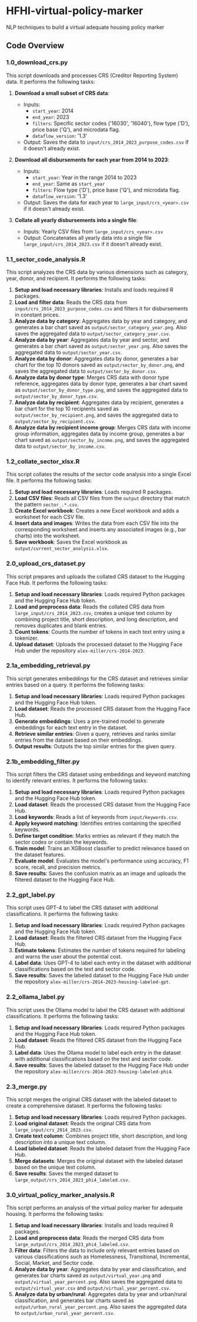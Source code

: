 # HFHI-virtual-policy-marker
NLP techniques to build a virtual adequate housing policy marker

## Code Overview

### 1.0_download_crs.py

This script downloads and processes CRS (Creditor Reporting System) data. It performs the following tasks:

1. **Download a small subset of CRS data**: 
   - Inputs: 
     - `start_year`: 2014
     - `end_year`: 2023
     - `filters`: Specific sector codes ('16030', '16040'), flow type ('D'), price base ('Q'), and microdata flag.
     - `dataflow_version`: '1.3'
   - Output: Saves the data to `input/crs_2014_2023_purpose_codes.csv` if it doesn't already exist.

2. **Download all disbursements for each year from 2014 to 2023**:
   - Inputs: 
     - `start_year`: Year in the range 2014 to 2023
     - `end_year`: Same as `start_year`
     - `filters`: Flow type ('D'), price base ('Q'), and microdata flag.
     - `dataflow_version`: '1.3'
   - Output: Saves the data for each year to `large_input/crs_<year>.csv` if it doesn't already exist.

3. **Collate all yearly disbursements into a single file**:
   - Inputs: Yearly CSV files from `large_input/crs_<year>.csv`
   - Output: Concatenates all yearly data into a single file `large_input/crs_2014_2023.csv` if it doesn't already exist.

### 1.1_sector_code_analysis.R

This script analyzes the CRS data by various dimensions such as category, year, donor, and recipient. It performs the following tasks:

1. **Setup and load necessary libraries**: Installs and loads required R packages.
2. **Load and filter data**: Reads the CRS data from `input/crs_2014_2023_purpose_codes.csv` and filters it for disbursements in constant prices.
3. **Analyze data by category**: Aggregates data by year and category, and generates a bar chart saved as `output/sector_category_year.png`. Also saves the aggregated data to `output/sector_category_year.csv`.
4. **Analyze data by year**: Aggregates data by year and sector, and generates a bar chart saved as `output/sector_year.png`. Also saves the aggregated data to `output/sector_year.csv`.
5. **Analyze data by donor**: Aggregates data by donor, generates a bar chart for the top 10 donors saved as `output/sector_by_donor.png`, and saves the aggregated data to `output/sector_by_donor.csv`.
6. **Analyze data by donor type**: Merges CRS data with donor type reference, aggregates data by donor type, generates a bar chart saved as `output/sector_by_donor_type.png`, and saves the aggregated data to `output/sector_by_donor_type.csv`.
7. **Analyze data by recipient**: Aggregates data by recipient, generates a bar chart for the top 10 recipients saved as `output/sector_by_recipient.png`, and saves the aggregated data to `output/sector_by_recipient.csv`.
8. **Analyze data by recipient income group**: Merges CRS data with income group information, aggregates data by income group, generates a bar chart saved as `output/sector_by_income.png`, and saves the aggregated data to `output/sector_by_income.csv`.

### 1.2_collate_sector_xlsx.R

This script collates the results of the sector code analysis into a single Excel file. It performs the following tasks:

1. **Setup and load necessary libraries**: Loads required R packages.
2. **Load CSV files**: Reads all CSV files from the `output` directory that match the pattern `sector_.*.csv`.
3. **Create Excel workbook**: Creates a new Excel workbook and adds a worksheet for each CSV file.
4. **Insert data and images**: Writes the data from each CSV file into the corresponding worksheet and inserts any associated images (e.g., bar charts) into the worksheet.
5. **Save workbook**: Saves the Excel workbook as `output/current_sector_analysis.xlsx`.

### 2.0_upload_crs_dataset.py

This script prepares and uploads the collated CRS dataset to the Hugging Face Hub. It performs the following tasks:

1. **Setup and load necessary libraries**: Loads required Python packages and the Hugging Face Hub token.
2. **Load and preprocess data**: Reads the collated CRS data from `large_input/crs_2014_2023.csv`, creates a unique text column by combining project title, short description, and long description, and removes duplicates and blank entries.
3. **Count tokens**: Counts the number of tokens in each text entry using a tokenizer.
4. **Upload dataset**: Uploads the processed dataset to the Hugging Face Hub under the repository `alex-miller/crs-2014-2023`.

### 2.1a_embedding_retrieval.py

This script generates embeddings for the CRS dataset and retrieves similar entries based on a query. It performs the following tasks:

1. **Setup and load necessary libraries**: Loads required Python packages and the Hugging Face Hub token.
2. **Load dataset**: Reads the processed CRS dataset from the Hugging Face Hub.
3. **Generate embeddings**: Uses a pre-trained model to generate embeddings for each text entry in the dataset.
4. **Retrieve similar entries**: Given a query, retrieves and ranks similar entries from the dataset based on their embeddings.
5. **Output results**: Outputs the top similar entries for the given query.

### 2.1b_embedding_filter.py

This script filters the CRS dataset using embeddings and keyword matching to identify relevant entries. It performs the following tasks:

1. **Setup and load necessary libraries**: Loads required Python packages and the Hugging Face Hub token.
2. **Load dataset**: Reads the processed CRS dataset from the Hugging Face Hub.
3. **Load keywords**: Reads a list of keywords from `input/keywords.csv`.
4. **Apply keyword matching**: Identifies entries containing the specified keywords.
5. **Define target condition**: Marks entries as relevant if they match the sector codes or contain the keywords.
6. **Train model**: Trains an XGBoost classifier to predict relevance based on the dataset features.
7. **Evaluate model**: Evaluates the model's performance using accuracy, F1 score, recall, and precision metrics.
8. **Save results**: Saves the confusion matrix as an image and uploads the filtered dataset to the Hugging Face Hub.

### 2.2_gpt_label.py

This script uses GPT-4 to label the CRS dataset with additional classifications. It performs the following tasks:

1. **Setup and load necessary libraries**: Loads required Python packages and the Hugging Face Hub token.
2. **Load dataset**: Reads the filtered CRS dataset from the Hugging Face Hub.
3. **Estimate tokens**: Estimates the number of tokens required for labeling and warns the user about the potential cost.
4. **Label data**: Uses GPT-4 to label each entry in the dataset with additional classifications based on the text and sector code.
5. **Save results**: Saves the labeled dataset to the Hugging Face Hub under the repository `alex-miller/crs-2014-2023-housing-labeled-gpt`.

### 2.2_ollama_label.py

This script uses the Ollama model to label the CRS dataset with additional classifications. It performs the following tasks:

1. **Setup and load necessary libraries**: Loads required Python packages and the Hugging Face Hub token.
2. **Load dataset**: Reads the filtered CRS dataset from the Hugging Face Hub.
3. **Label data**: Uses the Ollama model to label each entry in the dataset with additional classifications based on the text and sector code.
4. **Save results**: Saves the labeled dataset to the Hugging Face Hub under the repository `alex-miller/crs-2014-2023-housing-labeled-phi4`.

### 2.3_merge.py

This script merges the original CRS dataset with the labeled dataset to create a comprehensive dataset. It performs the following tasks:

1. **Setup and load necessary libraries**: Loads required Python packages.
2. **Load original dataset**: Reads the original CRS data from `large_input/crs_2014_2023.csv`.
3. **Create text column**: Combines project title, short description, and long description into a unique text column.
4. **Load labeled dataset**: Reads the labeled dataset from the Hugging Face Hub.
5. **Merge datasets**: Merges the original dataset with the labeled dataset based on the unique text column.
6. **Save results**: Saves the merged dataset to `large_output/crs_2014_2023_phi4_labeled.csv`.

### 3.0_virtual_policy_marker_analysis.R

This script performs an analysis of the virtual policy marker for adequate housing. It performs the following tasks:

1. **Setup and load necessary libraries**: Installs and loads required R packages.
2. **Load and preprocess data**: Reads the merged CRS data from `large_output/crs_2014_2023_phi4_labeled.csv`.
3. **Filter data**: Filters the data to include only relevant entries based on various classifications such as Homelessness, Transitional, Incremental, Social, Market, and Sector code.
4. **Analyze data by year**: Aggregates data by year and classification, and generates bar charts saved as `output/virtual_year.png` and `output/virtual_year_percent.png`. Also saves the aggregated data to `output/virtual_year.csv` and `output/virtual_year_percent.csv`.
5. **Analyze data by urban/rural**: Aggregates data by year and urban/rural classification, and generates bar charts saved as `output/urban_rural_year_percent.png`. Also saves the aggregated data to `output/urban_rural_year_percent.csv`.
